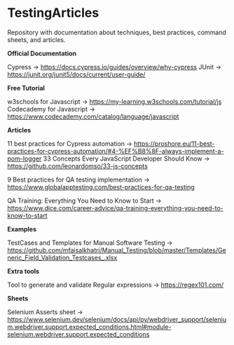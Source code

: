 # TestingArticles
Repository with documentation about techniques, best practices, command sheets, and articles.



**Official Documentation**

Cypress -> https://docs.cypress.io/guides/overview/why-cypress
JUnit -> https://junit.org/junit5/docs/current/user-guide/


**Free Tutorial**

w3schools for Javascript -> https://my-learning.w3schools.com/tutorial/js
Codecademy for Javascript -> https://www.codecademy.com/catalog/language/javascript


**Articles**

11 best practices for Cypress automation -> https://proshore.eu/11-best-practices-for-cypress-automation/#4-%EF%B8%8F-always-implement-a-pom-logger
33 Concepts Every JavaScript Developer Should Know -> https://github.com/leonardomso/33-js-concepts

9 Best practices for QA testing implementation -> https://www.globalapptesting.com/best-practices-for-qa-testing

QA Training: Everything You Need to Know to Start -> https://www.dice.com/career-advice/qa-training-everything-you-need-to-know-to-start

**Examples**

TestCases and Templates for Manual Software Testing -> https://github.com/mfaisalkhatri/Manual_Testing/blob/master/Templates/Generic_Field_Validation_Testcases_.xlsx

**Extra tools**

Tool to generate and validate Regular expressions -> https://regex101.com/


**Sheets**

Selenium Asserts sheet -> https://www.selenium.dev/selenium/docs/api/py/webdriver_support/selenium.webdriver.support.expected_conditions.html#module-selenium.webdriver.support.expected_conditions

